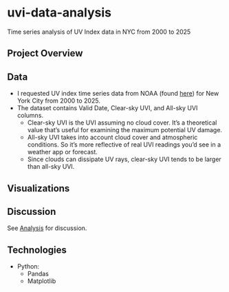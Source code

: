 # uvi-data-analysis
Time series analysis of UV Index data in NYC from 2000 to 2025

## Project Overview

## Data
- I requested UV index time series data from NOAA (found [here](https://www.cpc.ncep.noaa.gov/products/stratosphere/uv_index/uv_annual.shtml)) for New York City from 2000 to 2025.
- The dataset contains Valid Date, Clear-sky UVI, and All-sky UVI columns. 
  - Clear-sky UVI is the UVI assuming no cloud cover. It’s a theoretical value that’s useful for examining the maximum potential UV damage. 
  - All-sky UVI takes into account cloud cover and atmospheric conditions. So it’s more reflective of real UVI readings you’d see in a weather app or forecast.
  - Since clouds can dissipate UV rays, clear-sky UVI tends to be larger than all-sky UVI.
 
## Visualizations


 
## Discussion
See [Analysis](https://docs.google.com/document/d/1J_YixFedP1f0STpI05tjxHHzvOOlKxIdXTCIJais4fQ/edit?usp=sharing) for discussion.

## Technologies 
- Python:
  - Pandas
  - Matplotlib
